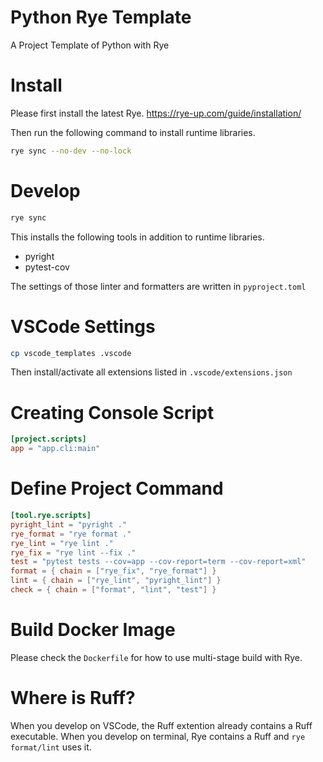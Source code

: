 # Python Rye Template
A Project Template of Python with Rye

# Install

Please first install the latest Rye.
https://rye-up.com/guide/installation/

Then run the following command to install runtime libraries.

```bash
rye sync --no-dev --no-lock
```

# Develop

```bash
rye sync
```

This installs the following tools in addition to runtime libraries.

- pyright
- pytest-cov

The settings of those linter and formatters are written in `pyproject.toml`

# VSCode Settings

```bash
cp vscode_templates .vscode
```

Then install/activate all extensions listed in `.vscode/extensions.json`

# Creating Console Script

```toml
[project.scripts]
app = "app.cli:main"
```

# Define Project Command

```toml
[tool.rye.scripts]
pyright_lint = "pyright ."
rye_format = "rye format ."
rye_lint = "rye lint ."
rye_fix = "rye lint --fix ."
test = "pytest tests --cov=app --cov-report=term --cov-report=xml"
format = { chain = ["rye_fix", "rye_format"] }
lint = { chain = ["rye_lint", "pyright_lint"] }
check = { chain = ["format", "lint", "test"] }
```

# Build Docker Image

Please check the `Dockerfile` for how to use multi-stage build with Rye.

# Where is Ruff?

When you develop on VSCode, the Ruff extention already contains a Ruff executable.
When you develop on terminal, Rye contains a Ruff and `rye format/lint` uses it.